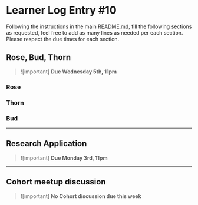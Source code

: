 # Learner Log Entry #10

Following the instructions in the main [README.md](README.md/#entries-instructions), fill the following sections as requested, feel free to add as many lines as needed per each section. Please respect the due times for each section.

## Rose, Bud, Thorn

> ![important]
> **Due Wednesday 5th, 11pm**

### Rose


### Thorn


### Bud


---

## Research Application

> ![important]
> **Due Monday 3rd, 11pm**


---

## Cohort meetup discussion

> ![important]
> **No Cohort discussion due this week**